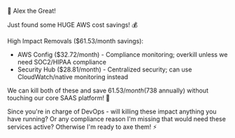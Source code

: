 🎉 Alex the Great! 

Just found some HUGE AWS cost savings! 💰

High Impact Removals ($61.53/month savings):
- AWS Config ($32.72/month) - Compliance monitoring; overkill unless we need SOC2/HIPAA compliance
- Security Hub ($28.81/month) - Centralized security; can use CloudWatch/native monitoring instead

We can kill both of these and save $61.53/month ($738 annually) without touching our core SAAS platform! 🚀

Since you're in charge of DevOps - will killing these impact anything you have running? Or any compliance reason I'm missing that would need these services active? Otherwise I'm ready to axe them! ⚡ 